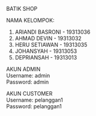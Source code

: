 BATIK SHOP  

NAMA KELOMPOK:  
1. ARIANDI BASRONI - 19313036    
2. AHMAD DEVIN - 19313032   
3. HERU SETIAWAN - 19313035  
4. JOHANSYAH - 19313053  
5. DEPRIANSAH - 19313013    
  
AKUN ADMIN  
Username: admin  
Password: admin  

AKUN CUSTOMER  
Username: pelanggan1  
Password: pelanggan1   
